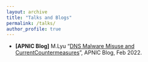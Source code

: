 ```yaml
---
layout: archive
title: "Talks and Blogs"
permalink: /talks/
author_profile: true
---
```

<!-- 
{% if site.talkmap_link == true %}

<p style="text-decoration:underline;"><a href="/talkmap.html">See a map of all the places I've given a talk!</a></p>

{% endif %}

{% for post in site.talks reversed %}
  {% include archive-single-talk.html %}
{% endfor %}
 -->

* **[APNIC Blog]** M.Lyu “[DNS Malware Misuse and CurrentCountermeasures](https://blog.apnic.net/2022/02/02/dns-malware-misuse-and-current-countermeasures/)”, APNIC Blog, Feb 2022.